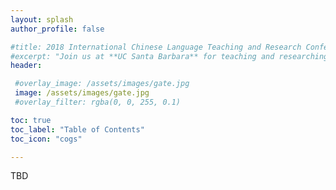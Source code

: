 ```yaml
---
layout: splash
author_profile: false

#title: 2018 International Chinese Language Teaching and Research Conference Nov.10-11
#excerpt: "Join us at **UC Santa Barbara** for teaching and researching in the area of Chinese language"
header: 

 #overlay_image: /assets/images/gate.jpg
 image: /assets/images/gate.jpg
 #overlay_filter: rgba(0, 0, 255, 0.1)

toc: true
toc_label: "Table of Contents"
toc_icon: "cogs"

---
```

TBD